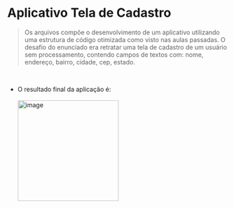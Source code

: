 # Aplicativo Tela de Cadastro
> Os arquivos compõe o desenvolvimento de um aplicativo utilizando uma estrutura de código otimizada como visto nas aulas passadas. O desafio do enunciado era retratar uma tela de cadastro de um usuário sem processamento, contendo campos de textos com: nome, endereço, bairro, cidade, cep, estado.

<br>

- O resultado final da aplicação é:
  <br><br>
  <img width="230" alt="image" src="https://github.com/Kakventura/AppTelaCadastro/assets/125403596/cd8cc503-7ccb-4d02-b7cc-6778facc900e">
